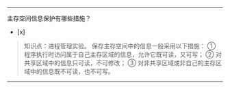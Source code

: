 ---
主存空间信息保护有哪些措施？
- [x]  

> 知识点：进程管理实验。
> 保存主存空间中的信息一般采用以下措施： ① 程序执行时访问属于自己主存区域的信息，允许它既可读，又可写； ② 对共享区域中的信息只可读，不可修改； ③
> 对非共享区域或非自己的主存区域中的信息既不可读，也不可写。

---